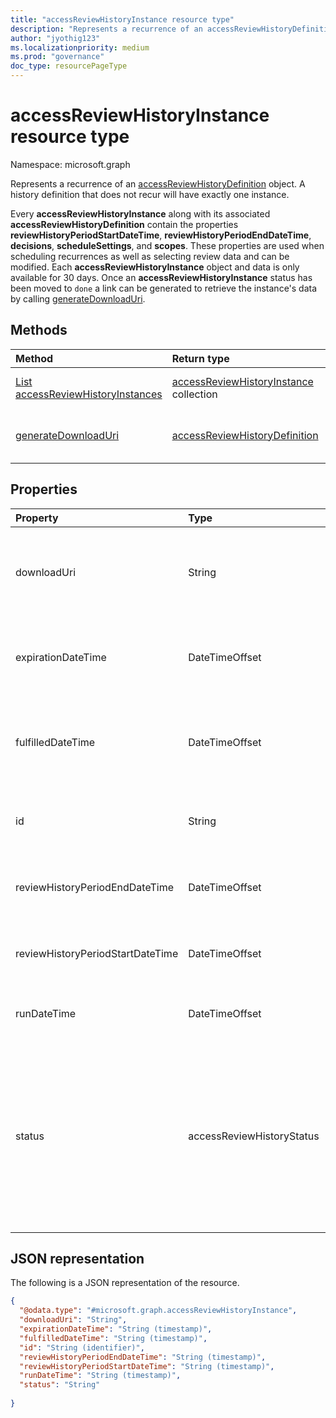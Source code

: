 ```yaml
---
title: "accessReviewHistoryInstance resource type"
description: "Represents a recurrence of an accessReviewHistoryDefinition object."
author: "jyothig123"
ms.localizationpriority: medium
ms.prod: "governance"
doc_type: resourcePageType
---
```


# accessReviewHistoryInstance resource type

Namespace: microsoft.graph

 Represents a recurrence of an [accessReviewHistoryDefinition](accessreviewhistorydefinition.md) object. A history definition that does not recur will have exactly one instance.

 Every **accessReviewHistoryInstance** along with its associated **accessReviewHistoryDefinition** contain the properties **reviewHistoryPeriodStartDateTime**, **reviewHistoryPeriodEndDateTime**, **decisions**, **scheduleSettings**, and **scopes**. These properties are used when scheduling recurrences as well as selecting review data and can be modified. Each **accessReviewHistoryInstance** object and data is only available for 30 days. Once an **accessReviewHistoryInstance** status has been moved to `done` a link can be generated to retrieve the instance's data by calling [generateDownloadUri](../api/accessreviewhistoryinstance-generatedownloaduri.md).

## Methods

| Method  | Return type | Description |
|:---|:---|:---|
|[List accessReviewHistoryInstances](../api/accessreviewhistorydefinition-list-instances.md)|[accessReviewHistoryInstance](accessreviewhistoryinstance.md) collection| Retrieve a list of the [accessReviewHistoryInstance](accessreviewhistoryinstance.md) objects and their properties.|
|[generateDownloadUri](../api/accessreviewhistoryinstance-generatedownloaduri.md)|[accessReviewHistoryDefinition](accessreviewhistorydefinition.md)|Generates a URI which can be used to retrieve the instance's review history data.|

## Properties

|Property|Type|Description|
|:---|:---|:---|
|downloadUri|String|Uri which can be used to retrieve review history data. This URI will be active for 24 hours after being generated. Required.|
|expirationDateTime|DateTimeOffset|Timestamp when this instance and associated data expires and the history is deleted. Required.|
|fulfilledDateTime|DateTimeOffset|Timestamp when all of the available data for this instance was collected. This will be set after this instance's status is set to `done`. Required.|
|id|String|The assigned unique identifier of an access review history instance. Read-only. Required.|
|reviewHistoryPeriodEndDateTime|DateTimeOffset|Timestamp, reviews ending on or before this date will be included in the fetched history data.|
|reviewHistoryPeriodStartDateTime|DateTimeOffset|Timestamp, reviews starting on or after this date will be included in the fetched history data.|
|runDateTime|DateTimeOffset|Timestamp when the instance's history data is scheduled to be generated.|
|status|accessReviewHistoryStatus|Represents the status of the review history data collection. The possible values are: `done`, `inProgress`, `error`, `requested`, `unknownFutureValue`. Once the **status** has been marked as `done`, a link can be generated to retrieve the instance's data by calling [generateDownloadUri](../api/accessreviewhistoryinstance-generatedownloaduri.md) method.|

## JSON representation

The following is a JSON representation of the resource.
<!-- {
  "blockType": "resource",
  "keyProperty": "id",
  "@odata.type": "microsoft.graph.accessReviewHistoryInstance",
  "baseType": "microsoft.graph.entity",
  "openType": false
}
-->

``` json
{
  "@odata.type": "#microsoft.graph.accessReviewHistoryInstance",
  "downloadUri": "String",
  "expirationDateTime": "String (timestamp)",
  "fulfilledDateTime": "String (timestamp)",
  "id": "String (identifier)",
  "reviewHistoryPeriodEndDateTime": "String (timestamp)",
  "reviewHistoryPeriodStartDateTime": "String (timestamp)",
  "runDateTime": "String (timestamp)",
  "status": "String"
  
}
```
